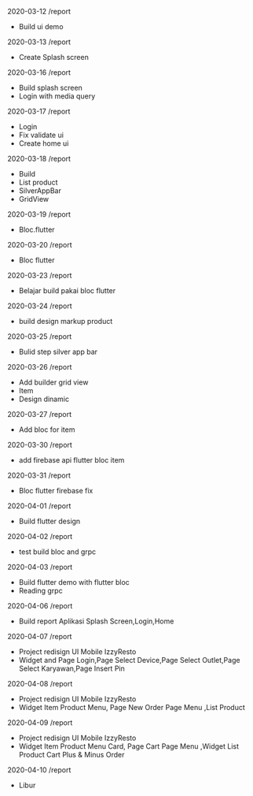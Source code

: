 2020-03-12
/report
- Build ui demo

2020-03-13
/report
- Create Splash screen

2020-03-16
/report
- Build splash screen
- Login with media query

2020-03-17
/report
- Login
- Fix validate ui
- Create home ui

2020-03-18
/report
- Build
- List product
- SilverAppBar
- GridView

2020-03-19
/report
- Bloc.flutter

2020-03-20
/report
- Bloc flutter

2020-03-23
/report
- Belajar build pakai bloc flutter

2020-03-24
/report
- build design markup product

2020-03-25
/report
- Bulid step silver app bar

2020-03-26
/report
- Add builder grid view
- Item
- Design dinamic

2020-03-27
/report
- Add bloc for item

2020-03-30
/report 
- add firebase api flutter bloc item

2020-03-31
/report
- Bloc flutter firebase fix

2020-04-01
/report
- Build flutter design

2020-04-02
/report
- test build bloc and grpc

2020-04-03
/report
- Build flutter demo with flutter bloc 
- Reading grpc

2020-04-06
/report
- Build report Aplikasi Splash Screen,Login,Home

2020-04-07
/report
- Project redisign UI Mobile IzzyResto
- Widget and Page Login,Page Select Device,Page Select Outlet,Page Select Karyawan,Page Insert Pin

2020-04-08
/report
- Project redisign UI Mobile IzzyResto
- Widget Item Product Menu, Page New Order Page Menu ,List Product

2020-04-09
/report
- Project redisign UI Mobile IzzyResto
- Widget Item Product Menu Card, Page  Cart  Page Menu ,Widget List Product Cart Plus & Minus Order

2020-04-10
/report
- Libur

